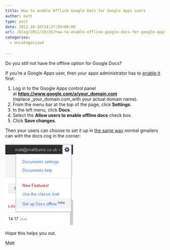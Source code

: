 ```yaml
---
title: How to enable Offline Google Docs for Google Apps users
author: matt
type: post
date: 2011-10-26T14:27:03+00:00
url: /blog/2011/10/26/how-to-enable-offline-google-docs-for-google-apps-users/
categories:
  - Uncategorized

---
```

Do you still not have the offline option for Google Docs?

If you’re a Google Apps user, then your apps administrator has to [enable it][1] first:

  1. Log in to the Google Apps control panel at **https://www.google.com/a/your_domain.com** (replace _your_domain.com_with your actual domain name).
  2. From the menu bar at the top of the page, click **Settings**.
  3. In the left menu, click **Docs**.
  4. Select the **Allow users to enable offline docs** check box.
  5. Click **Save changes**.

Then your users can choose to set it up in [the same way][2] normal gmailers can with the docs cog in the corner:

[![](/wp-content/uploads/2011/10/offlinedocs.png)][3]

Hope this helps you out.

Matt

 [1]: http://www.google.com/support/a/bin/answer.py?hl=en&answer=1642623
 [2]: https://docs.google.com/support/bin/answer.py?hl=en&answer=1628469&topic=1628465
 [3]: http://www.mattburns.co.uk/blog/wp-content/uploads/2011/10/offlinedocs.png